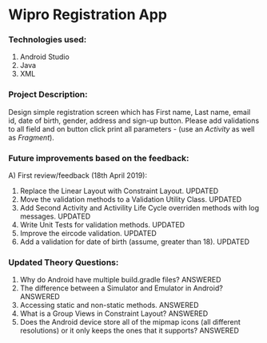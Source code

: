 # Wipro Registration App

### Technologies used:
1. Android Studio
2. Java
3. XML

### Project Description:
Design simple registration screen which has First name, Last name, email id, date of birth, gender, address and sign-up button.
Please add validations to all field and on button click print all parameters - (use an *Activity* as well as *Fragment*).

### Future improvements based on the feedback:

A) First review/feedback (18th April 2019):
1. Replace the Linear Layout with Constraint Layout.                                  UPDATED
2. Move the validation methods to a Validation Utility Class.                         UPDATED
3. Add Second Activity and Activility Life Cycle overriden methods with log messages. UPDATED
4. Write Unit Tests for validation methods.                                           UPDATED
5. Improve the eircode validation.                                                    UPDATED
6. Add a validation for date of birth (assume, greater than 18).                      UPDATED

### Updated Theory Questions:
1. Why do Android have multiple build.gradle files?                                   ANSWERED
2. The difference between a Simulator and Emulator in Android?                        ANSWERED
3. Accessing static and non-static methods.                                           ANSWERED
4. What is a Group Views in Constraint Layout?                                        ANSWERED
5. Does the Android device store all of the mipmap icons (all different resolutions)
   or it only keeps the ones that it supports?                                        ANSWERED
